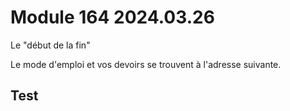 # Module 164 2024.03.26

Le "début de la fin"

Le mode d'emploi et vos devoirs se trouvent à l'adresse suivante.

## Test
